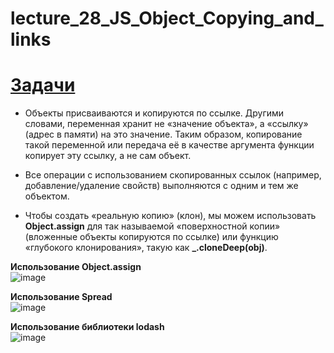 # lecture_28_JS_Object_Copying_and_links  
#  [Задачи ](https://github.com/schoolteacherMP/lecture_28_JS_Object_Copying_and_links/blob/main/tasks.md)  

-  Объекты присваиваются и копируются по ссылке. Другими словами, переменная хранит не «значение объекта», а «ссылку» (адрес в памяти) на это значение. Таким образом, копирование такой переменной или передача её в качестве аргумента функции копирует эту ссылку, а не сам объект.  

-  Все операции с использованием скопированных ссылок (например, добавление/удаление свойств) выполняются с одним и тем же объектом.  

-  Чтобы создать «реальную копию» (клон), мы можем использовать **Object.assign** для так называемой «поверхностной копии» (вложенные объекты копируются по ссылке) или функцию «глубокого клонирования», такую как **_.cloneDeep(obj)**.  

**Использование Object.assign**  
![image](https://user-images.githubusercontent.com/113675674/218746859-59a43f7f-678b-4430-899f-3f08c593a8df.png)  

**Использование Spread**  
![image](https://user-images.githubusercontent.com/113675674/218747342-9d238d31-6cf7-472e-8580-d147d29420de.png)  

**Использование библиотеки lodash**   
![image](https://user-images.githubusercontent.com/113675674/218753197-c80ea9b6-bb4f-4876-aff8-80408370a24a.png)





